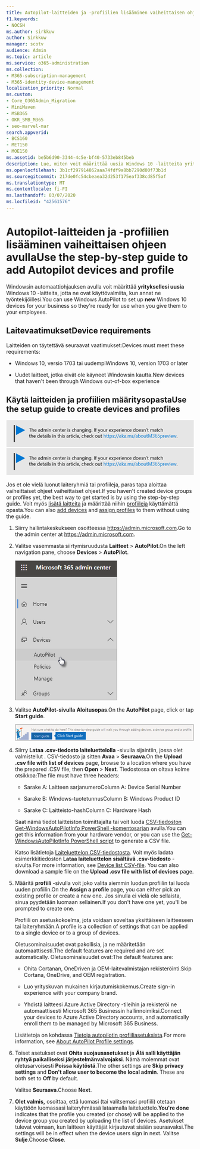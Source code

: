 ```yaml
---
title: Autopilot-laitteiden ja -profiilien lisääminen vaiheittaisen ohjeen avulla
f1.keywords:
- NOCSH
ms.author: sirkkuw
author: Sirkkuw
manager: scotv
audience: Admin
ms.topic: article
ms.service: o365-administration
ms.collection:
- M365-subscription-management
- M365-identity-device-management
localization_priority: Normal
ms.custom:
- Core_O365Admin_Migration
- MiniMaven
- MSB365
- OKR_SMB_M365
- seo-marvel-mar
search.appverid:
- BCS160
- MET150
- MOE150
ms.assetid: be5b6d90-3344-4c5e-bf40-5733eb845beb
description: Lue, miten voit määrittää uusia Windows 10 -laitteita yrityksellesi Windowsin automaattiohjauksen avulla, jotta ne ovat valmiita työntekijöiden käyttöön.
ms.openlocfilehash: 3b1cf297914862aaa74fdf9a8bb7290d00f73b1d
ms.sourcegitcommit: 217de0fc54cbeaea32d253f175eaf338cd85f5af
ms.translationtype: MT
ms.contentlocale: fi-FI
ms.lasthandoff: 03/07/2020
ms.locfileid: "42561576"
---
```

# <a name="use-the-step-by-step-guide-to-add-autopilot-devices-and-profile"></a><span data-ttu-id="46ece-103">Autopilot-laitteiden ja -profiilien lisääminen vaiheittaisen ohjeen avulla</span><span class="sxs-lookup"><span data-stu-id="46ece-103">Use the step-by-step guide to add Autopilot devices and profile</span></span>

<span data-ttu-id="46ece-104">Windowsin automaattiohjauksen avulla voit määrittää **yrityksellesi uusia** Windows 10 -laitteita, jotta ne ovat käyttövalmiita, kun annat ne työntekijöillesi.</span><span class="sxs-lookup"><span data-stu-id="46ece-104">You can use Windows AutoPilot to set up **new** Windows 10 devices for your business so they're ready for use when you give them to your employees.</span></span>
  
## <a name="device-requirements"></a><span data-ttu-id="46ece-105">Laitevaatimukset</span><span class="sxs-lookup"><span data-stu-id="46ece-105">Device requirements</span></span>

<span data-ttu-id="46ece-106">Laitteiden on täytettävä seuraavat vaatimukset:</span><span class="sxs-lookup"><span data-stu-id="46ece-106">Devices must meet these requirements:</span></span>
  
- <span data-ttu-id="46ece-107">Windows 10, versio 1703 tai uudempi</span><span class="sxs-lookup"><span data-stu-id="46ece-107">Windows 10, version 1703 or later</span></span>
    
- <span data-ttu-id="46ece-108">Uudet laitteet, jotka eivät ole käyneet Windowsin kautta.</span><span class="sxs-lookup"><span data-stu-id="46ece-108">New devices that haven't been through Windows out-of-box experience</span></span>
    
## <a name="use-the-setup-guide-to-create-devices-and-profiles"></a><span data-ttu-id="46ece-109">Käytä laitteiden ja profiilien määritysopasta</span><span class="sxs-lookup"><span data-stu-id="46ece-109">Use the setup guide to create devices and profiles</span></span>

<span data-ttu-id="46ece-110">[![Selite, jossa ilmoitetaan, että hallintakeskus muuttuu. Lisätietoja löytyy osoitteesta aka.ms/aboutM365preview.](../media/m365admincenterchanging.png)](https://docs.microsoft.com/office365/admin/microsoft-365-admin-center-preview)</span><span class="sxs-lookup"><span data-stu-id="46ece-110">[![Label to let you know the admin center is changing and you can find more details at aka.ms/aboutM365preview.](../media/m365admincenterchanging.png)](https://docs.microsoft.com/office365/admin/microsoft-365-admin-center-preview)</span></span>

<span data-ttu-id="46ece-111">Jos et ole vielä luonut laiteryhmiä tai profiileja, paras tapa aloittaa vaiheittaiset ohjeet vaiheittaiset ohjeet.</span><span class="sxs-lookup"><span data-stu-id="46ece-111">If you haven't created device groups or profiles yet, the best way to get started is by using the step-by-step guide.</span></span> <span data-ttu-id="46ece-112">Voit myös [lisätä laitteita](create-and-edit-autopilot-devices.md) ja määrittää niihin [profiileja](create-and-edit-autopilot-profiles.md) käyttämättä opasta.</span><span class="sxs-lookup"><span data-stu-id="46ece-112">You can also [add devices](create-and-edit-autopilot-devices.md) and [assign profiles](create-and-edit-autopilot-profiles.md) to them without using the guide.</span></span> 
  
1. <span data-ttu-id="46ece-113">Siirry hallintakeskukseen osoitteessa <a href="https://go.microsoft.com/fwlink/p/?linkid=837890" target="_blank">https://admin.microsoft.com</a>.</span><span class="sxs-lookup"><span data-stu-id="46ece-113">Go to the admin center at <a href="https://go.microsoft.com/fwlink/p/?linkid=837890" target="_blank">https://admin.microsoft.com</a>.</span></span>

2. <span data-ttu-id="46ece-114">Valitse vasemmasta siirtymisruudusta **Laitteet** \> **AutoPilot**.</span><span class="sxs-lookup"><span data-stu-id="46ece-114">On the left navigation pane, choose **Devices** \> **AutoPilot**.</span></span>

    ![Valitse hallintakeskuksessa laitteet ja sitten Automaattinen ohjaus.](../media/AutoPilot.png)
  
2. <span data-ttu-id="46ece-116">Valitse **AutoPilot-sivulla** **Aloitusopas**.</span><span class="sxs-lookup"><span data-stu-id="46ece-116">On the **AutoPilot** page, click or tap **Start guide**.</span></span>
    
    ![Click Start guide for step-by-step instructions for Autopilot.](../media/31662655-d1e6-437d-87ea-c0dec5da56f7.png)
  
3. <span data-ttu-id="46ece-118">Siirry **Lataa .csv-tiedosto laiteluettelolla** -sivulla sijaintiin, jossa olet valmistellut . CSV-tiedosto ja sitten **Avaa** \> **Seuraava**.</span><span class="sxs-lookup"><span data-stu-id="46ece-118">On the **Upload .csv file with list of devices** page, browse to a location where you have the prepared .CSV file, then **Open** \> **Next**.</span></span> <span data-ttu-id="46ece-119">Tiedostossa on oltava kolme otsikkoa:</span><span class="sxs-lookup"><span data-stu-id="46ece-119">The file must have three headers:</span></span>
    
    - <span data-ttu-id="46ece-120">Sarake A: Laitteen sarjanumero</span><span class="sxs-lookup"><span data-stu-id="46ece-120">Column A: Device Serial Number</span></span>
    
    - <span data-ttu-id="46ece-121">Sarake B: Windows-tuotetunnus</span><span class="sxs-lookup"><span data-stu-id="46ece-121">Column B: Windows Product ID</span></span>
    
    - <span data-ttu-id="46ece-122">Sarake C: Laitteisto-hash</span><span class="sxs-lookup"><span data-stu-id="46ece-122">Column C: Hardware Hash</span></span>
    
    <span data-ttu-id="46ece-123">Saat nämä tiedot laitteiston toimittajalta tai voit luoda [CSV-tiedoston Get-WindowsAutoPilotInfo PowerShell -komentosarjan](https://www.powershellgallery.com/packages/Get-WindowsAutoPilotInfo) avulla.</span><span class="sxs-lookup"><span data-stu-id="46ece-123">You can get this information from your hardware vendor, or you can use the [Get-WindowsAutoPilotInfo PowerShell script](https://www.powershellgallery.com/packages/Get-WindowsAutoPilotInfo) to generate a CSV file.</span></span> 
    
    <span data-ttu-id="46ece-p103">Katso lisätietoja [Laiteluettelon CSV-tiedostosta](https://support.office.com/article/932e3676-2491-49f0-9177-d893d2f5276e). Voit myös ladata esimerkkitiedoston **Lataa laiteluettelon sisältävä .csv-tiedosto** -sivulta.</span><span class="sxs-lookup"><span data-stu-id="46ece-p103">For more information, see [Device list CSV-file](https://support.office.com/article/932e3676-2491-49f0-9177-d893d2f5276e). You can also download a sample file on the **Upload .csv file with list of devices** page.</span></span> 
    
4. <span data-ttu-id="46ece-126">Määritä **profiili** -sivulla voit joko valita aiemmin luodun profiilin tai luoda uuden profiilin.</span><span class="sxs-lookup"><span data-stu-id="46ece-126">On the **Assign a profile** page, you can either pick an existing profile or create a new one.</span></span> <span data-ttu-id="46ece-127">Jos sinulla ei vielä ole sellaista, sinua pyydetään luomaan sellainen.</span><span class="sxs-lookup"><span data-stu-id="46ece-127">If you don't have one yet, you'll be prompted to create one.</span></span> 
    
    <span data-ttu-id="46ece-128">Profiili on asetuskokoelma, jota voidaan soveltaa yksittäiseen laitteeseen tai laiteryhmään.</span><span class="sxs-lookup"><span data-stu-id="46ece-128">A profile is a collection of settings that can be applied to a single device or to a group of devices.</span></span>
    
    <span data-ttu-id="46ece-129">Oletusominaisuudet ovat pakollisia, ja ne määritetään automaattisesti.</span><span class="sxs-lookup"><span data-stu-id="46ece-129">The default features are required and are set automatically.</span></span> <span data-ttu-id="46ece-130">Oletusominaisuudet ovat:</span><span class="sxs-lookup"><span data-stu-id="46ece-130">The default features are:</span></span>
    
    - <span data-ttu-id="46ece-131">Ohita Cortanan, OneDriven ja OEM-laitevalmistajan rekisteröinti.</span><span class="sxs-lookup"><span data-stu-id="46ece-131">Skip Cortana, OneDrive, and OEM registration.</span></span>
    
    - <span data-ttu-id="46ece-132">Luo yrityskuvan mukainen kirjautumiskokemus.</span><span class="sxs-lookup"><span data-stu-id="46ece-132">Create sign-in experience with your company brand.</span></span>
    
    - <span data-ttu-id="46ece-133">Yhdistä laitteesi Azure Active Directory -tileihin ja rekisteröi ne automaattisesti Microsoft 365 Businessin hallinnoimiksi.</span><span class="sxs-lookup"><span data-stu-id="46ece-133">Connect your devices to Azure Active Directory accounts, and automatically enroll them to be managed by Microsoft 365 Business.</span></span>
    
    <span data-ttu-id="46ece-134">Lisätietoja on kohdassa [Tietoja autopilotin profiiliasetuksista](autopilot-profile-settings.md).</span><span class="sxs-lookup"><span data-stu-id="46ece-134">For more information, see [About AutoPilot Profile settings](autopilot-profile-settings.md).</span></span> 
    
5. <span data-ttu-id="46ece-135">Toiset asetukset ovat **Ohita suojausasetukset** ja **Älä salli käyttäjän ryhtyä paikalliseksi järjestelmänvalvojaksi**. Nämä molemmat ovat oletusarvoisesti **Poissa käytöstä**.</span><span class="sxs-lookup"><span data-stu-id="46ece-135">The other settings are **Skip privacy settings** and **Don't allow user to become the local admin**. These are both set to **Off** by default.</span></span> 
    
    <span data-ttu-id="46ece-136">Valitse **Seuraava**.</span><span class="sxs-lookup"><span data-stu-id="46ece-136">Choose **Next**.</span></span>
    
6. <span data-ttu-id="46ece-137">**Olet valmis,** osoittaa, että luomasi (tai valitsemasi profiili) otetaan käyttöön luomassasi laiteryhmässä lataamalla laiteluettelo.</span><span class="sxs-lookup"><span data-stu-id="46ece-137">**You're done** indicates that the profile you created (or chose) will be applied to the device group you created by uploading the list of devices.</span></span> <span data-ttu-id="46ece-138">Asetukset tulevat voimaan, kun laitteen käyttäjät kirjautuvat sisään seuraavaksi.</span><span class="sxs-lookup"><span data-stu-id="46ece-138">The settings will be in effect when the device users sign in next.</span></span> <span data-ttu-id="46ece-139">Valitse **Sulje**.</span><span class="sxs-lookup"><span data-stu-id="46ece-139">Choose **Close**.</span></span>
    
